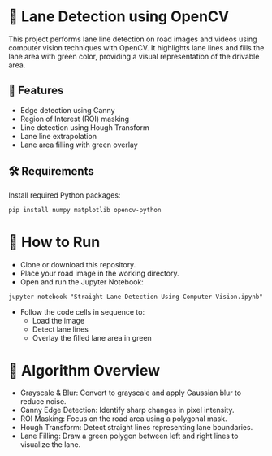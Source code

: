 # 🚗 Lane Detection using OpenCV
This project performs lane line detection on road images and videos using computer vision techniques with OpenCV. 
It highlights lane lines and fills the lane area with green color, providing a visual representation of the drivable area.


## 📌 Features

- Edge detection using Canny
- Region of Interest (ROI) masking
- Line detection using Hough Transform
- Lane line extrapolation
- Lane area filling with green overlay


## 🛠️ Requirements

Install required Python packages:
```
pip install numpy matplotlib opencv-python
```

# 🚀 How to Run
- Clone or download this repository.
- Place your road image in the working directory.
- Open and run the Jupyter Notebook:
  
```
jupyter notebook "Straight Lane Detection Using Computer Vision.ipynb"
```

- Follow the code cells in sequence to:
  - Load the image
  - Detect lane lines
  - Overlay the filled lane area in green

# 🧠 Algorithm Overview

- Grayscale & Blur: Convert to grayscale and apply Gaussian blur to reduce noise.
- Canny Edge Detection: Identify sharp changes in pixel intensity.
- ROI Masking: Focus on the road area using a polygonal mask.
- Hough Transform: Detect straight lines representing lane boundaries.
- Lane Filling: Draw a green polygon between left and right lines to visualize the lane.


  
